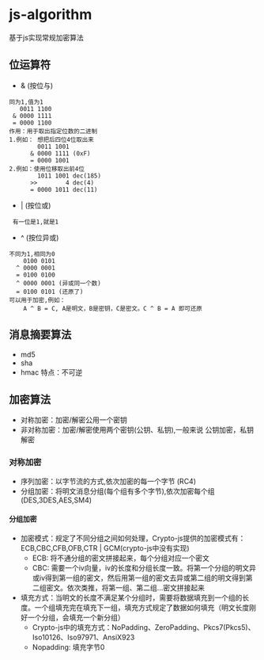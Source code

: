 # js-algorithm
基于js实现常规加密算法

## 位运算符
- & (按位与)
```
同为1,值为1
   0011 1100
 & 0000 1111
 = 0000 1100
作用：用于取出指定位数的二进制
1.例如： 想把后四位4位取出来
        0011 1001
      & 0000 1111 (0xF)
      = 0000 1001
2.例如：使用位移取出前4位
        1011 1001 dec(185)
      >>        4 dec(4)
      = 0000 1011 dec(11)
```
- | (按位或)
```
 有一位是1,就是1
```
- ^ (按位异或)
```
不同为1,相同为0
    0100 0101
  ^ 0000 0001
  = 0100 0100
  ^ 0000 0001 (异或同一个数)
  = 0100 0101 (还原了)  
可以用于加密,例如：
    A ^ B = C, A是明文，B是密钥，C是密文。C ^ B = A 即可还原
```

## 消息摘要算法
- md5
- sha
- hmac
特点：不可逆

## 加密算法
- 对称加密：加密/解密公用一个密钥
- 非对称加密：加密/解密使用两个密钥(公钥、私钥),一般来说 公钥加密，私钥解密

### 对称加密
- 序列加密：以字节流的方式,依次加密的每一个字节 (RC4)
- 分组加密：将明文消息分组(每个组有多个字节),依次加密每个组(DES,3DES,AES,SM4)

#### 分组加密
- 加密模式：规定了不同分组之间如何处理，Crypto-js提供的加密模式有：ECB,CBC,CFB,OFB,CTR | GCM(crypto-js中没有实现)
  - ECB: 将不通分组的密文拼接起来，每个分组对应一个密文
  - CBC: 需要一个iv向量，iv的长度和分组长度一致。将第一个分组的明文异或iv得到第一组的密文，然后用第一组的密文去异或第二组的明文得到第二组密文。依次类推，将第一组、第二组...密文拼接起来
- 填充方式：当明文的长度不满足某个分组时，需要将数据填充到一个组的长度。一个组填充完在填充下一组，填充方式规定了数据如何填充（明文长度刚好一个分组，会填充一个新分组）
  - Crypto-js中的填充方式：NoPadding、ZeroPadding、Pkcs7(Pkcs5)、Iso10126、Iso97971、AnsiX923
  - Nopadding: 填充字节0
